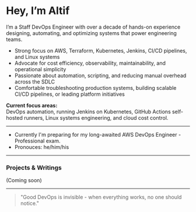 # Hey, I’m Altif

I’m a Staff DevOps Engineer with over a decade of hands-on experience designing, automating, and optimizing systems that power engineering teams.

- Strong focus on AWS, Terraform, Kubernetes, Jenkins, CI/CD pipelines, and Linux systems
- Advocate for cost efficiency, observability, maintainability, and operational simplicity
- Passionate about automation, scripting, and reducing manual overhead across the SDLC
- Comfortable troubleshooting production systems, building scalable CI/CD pipelines, or leading platform initiatives

**Current focus areas:**  
DevOps automation, running Jenkins on Kubernetes, GitHub Actions self-hosted runners, Linux systems engineering, and cloud cost control.

---

- Currently I'm preparing for my long-awaited AWS DevOps Engineer - Professional exam.
- Pronouces: he/him/his
---

### Projects & Writings

(Coming soon)

---

> "Good DevOps is invisible - when everything works, no one should notice."

